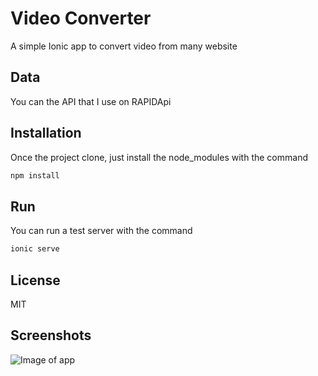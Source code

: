 # Video Converter 
A simple Ionic app to convert video from many website 

## Data
You can the API that I use on RAPIDApi 

## Installation 
Once the project clone, just install the node_modules with the command 
```bash
npm install 
```

## Run 
You can run a test server with the command
```bash
ionic serve 
```

## License 
MIT

## Screenshots
![Image of app](https://gitlab.com/S_Mollet/video-converter/-/blob/master/src/assets/images/HomePage.jpg)